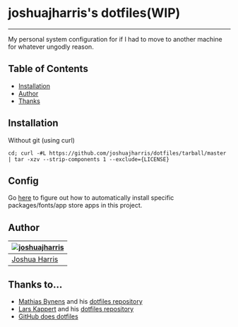 # joshuajharris's dotfiles(**WIP**)
------------
My personal system configuration for if I had to move to another machine for whatever ungodly reason.

## Table of Contents
* [Installation](#installation)
* [Author](#author)
* [Thanks](#thanks-to...)

## Installation

Without git (using curl)
```
cd; curl -#L https://github.com/joshuajharris/dotfiles/tarball/master | tar -xzv --strip-components 1 --exclude={LICENSE}
```

## Config

Go [here](./.install/README.md) to figure out how to automatically install specific packages/fonts/app store apps in this project.

## Author
| [![joshuajharris](https://avatars2.githubusercontent.com/u/10967744?v=3&s=120)](http://joshuajharris.com/ "Joshua Harris's Personal Website") |
|---|
| [Joshua Harris](http://joshuajharris.com/) |

## Thanks to...
* [Mathias Bynens](https://mathiasbynens.be/) and his [dotfiles repository](https://github.com/mathiasbynens/dotfiles)
* [Lars Kappert](https://webpro.nl/) and his [dotfiles repository](https://github.com/webpro/dotfiles)
* [GitHub does dotfiles](https://dotfiles.github.io/)
